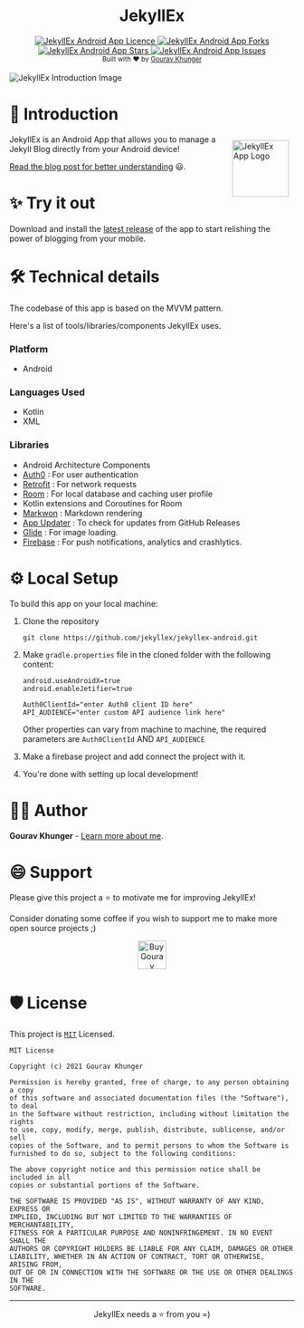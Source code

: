 <div align="center">
<h1>JekyllEx</h1>

<a href="https://github.com/jekyllex/jekyllex-android/blob/main/LICENSE" target="blank">
    <img src="https://img.shields.io/github/license/jekyllex/jekyllex-android" alt="JekyllEx Android App Licence" />
</a>
<a href="https://github.com/jekyllex/jekyllex-android/fork" target="blank">
    <img src="https://img.shields.io/github/forks/jekyllex/jekyllex-android" alt="JekyllEx Android App Forks"/>
</a>
<a href="https://github.com/jekyllex/jekyllex-android/stargazers" target="blank">
    <img src="https://img.shields.io/github/stars/jekyllex/jekyllex-android" alt="JekyllEx Android App Stars"/>
</a>
<a href="https://github.com/jekyllex/jekyllex-android/issues" target="blank">
    <img src="https://img.shields.io/github/issues/jekyllex/jekyllex-android" alt="JekyllEx Android App Issues"/>
</a>
</div>

<div align="center">
    <sub>Built with ❤︎ by
        <a href="https://github.com/gouravkhunger">Gourav Khunger</a>
    </sub>
</div>
<br/>

<img alt = "JekyllEx Introduction Image" src="https://raw.githubusercontent.com/jekyllex/jekyllex-android/main/media/cover-image.jpg"/>

# 🚀 Introduction

<img alt = "JekyllEx App Logo" src="https://raw.githubusercontent.com/jekyllex/jekyllex-android/main/media/logo.jpg" height="100" width="100" align="right" style="margin:10px"/>

JekyllEx is an Android App that allows you to manage a Jekyll Blog directly from your Android device!

[Read the blog post for better understanding](https://genicsblog.com/introducing-jekyllex-android-app) 😃.

# ✨ Try it out

Download and install the [latest release](https://github.com/jekyllex/jekyllex-android/releases/latest) of the app to
start relishing the power of blogging from your mobile.

# 🛠️ Technical details

The codebase of this app is based on the MVVM pattern.

Here's a list of tools/libraries/components JekyllEx uses.

### Platform

- Android

### Languages Used

- Kotlin
- XML

### Libraries

- Android Architecture Components
- [Auth0](https://auth0.com/) : For user authentication
- [Retrofit](https://github.com/square/retrofit) : For network requests
- [Room](https://developer.android.com/training/data-storage/room) : For local database and caching user profile
- Kotlin extensions and Coroutines for Room
- [Markwon](https://github.com/noties/Markwon) : Markdown rendering
- [App Updater](https://github.com/javiersantos/AppUpdater) : To check for updates from GitHub Releases
- [Glide](https://github.com/bumptech/glide) : For image loading.
- [Firebase](https://firebase.google.com/) : For push notifications, analytics and crashlytics.

# ⚙ Local Setup

To build this app on your local machine:

1. Clone the repository

   ```
   git clone https://github.com/jekyllex/jekyllex-android.git
   ```

2. Make `gradle.properties` file in the cloned folder with the following content:

   ```properties
   android.useAndroidX=true
   android.enableJetifier=true

   Auth0ClientId="enter Auth0 client ID here"
   API_AUDIENCE="enter custom API audience link here"
   ```

   Other properties can vary from machine to machine, the required parameters are `Auth0ClientId` AND `API_AUDIENCE`


3. Make a firebase project and add connect the project with it.


4. You're done with setting up local development!

# 👨‍💻 Author

**Gourav Khunger** - [Learn more about me](https://github.com/gouravkhunger).

# 😄 Support

Please give this project a ⭐ to motivate me for improving JekyllEx!

Consider donating some coffee if you wish to support me to make more open source projects ;)

<div align="center">
   <a href='https://ko-fi.com/E1E21Q5FY' target='_blank'>
      <img height='50' src='https://cdn.ko-fi.com/cdn/kofi5.png?v=3' alt='Buy Gourav Khunger a Coffee at ko-fi.com' />
   </a>
</div>

# 🛡 License

This project is [`MIT`](https://github.com/jekyllex/jekyllex-android/blob/main/LICENSE) Licensed.

```
MIT License

Copyright (c) 2021 Gourav Khunger

Permission is hereby granted, free of charge, to any person obtaining a copy
of this software and associated documentation files (the "Software"), to deal
in the Software without restriction, including without limitation the rights
to use, copy, modify, merge, publish, distribute, sublicense, and/or sell
copies of the Software, and to permit persons to whom the Software is
furnished to do so, subject to the following conditions:

The above copyright notice and this permission notice shall be included in all
copies or substantial portions of the Software.

THE SOFTWARE IS PROVIDED "AS IS", WITHOUT WARRANTY OF ANY KIND, EXPRESS OR
IMPLIED, INCLUDING BUT NOT LIMITED TO THE WARRANTIES OF MERCHANTABILITY,
FITNESS FOR A PARTICULAR PURPOSE AND NONINFRINGEMENT. IN NO EVENT SHALL THE
AUTHORS OR COPYRIGHT HOLDERS BE LIABLE FOR ANY CLAIM, DAMAGES OR OTHER
LIABILITY, WHETHER IN AN ACTION OF CONTRACT, TORT OR OTHERWISE, ARISING FROM,
OUT OF OR IN CONNECTION WITH THE SOFTWARE OR THE USE OR OTHER DEALINGS IN THE
SOFTWARE.
```

---

<div align="center">
JekyllEx needs a ⭐ from you =)
</div>
